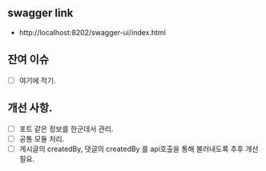 ## swagger link

* http://localhost:8202/swagger-ui/index.html

## 잔여 이슈
* [ ] 여기에 적기.

## 개선 사항.
* [ ] 포트 같은 정보를 한군데서 관리.
* [ ] 공통 모듈 처리.
* [ ] 게시글의 createdBy, 댓글의 createdBy 를 api호출을 통해 불러내도록 추후 개선 필요.